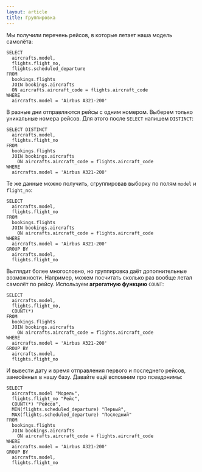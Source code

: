 ```yaml
---
layout: article
title: Группировка
---
```


Мы получили перечень рейсов, в которые летает наша модель самолёта:

    SELECT
      aircrafts.model,
      flights.flight_no,
      flights.scheduled_departure
    FROM
      bookings.flights
      JOIN bookings.aircrafts
      ON aircrafts.aircraft_code = flights.aircraft_code
    WHERE
      aircrafts.model = 'Airbus A321-200'

В разные дни отправляются рейсы с одним номером. Выберем только уникальные номера рейсов. Для этого после `SELECT` напишем `DISTINCT`:

    SELECT DISTINCT
      aircrafts.model,
      flights.flight_no
    FROM
      bookings.flights
      JOIN bookings.aircrafts
        ON aircrafts.aircraft_code = flights.aircraft_code
    WHERE
      aircrafts.model = 'Airbus A321-200'

Те же данные можно получить, сгруппировав выборку по полям `model` и `flight_no`:

    SELECT
      aircrafts.model,
      flights.flight_no
    FROM
      bookings.flights
      JOIN bookings.aircrafts
        ON aircrafts.aircraft_code = flights.aircraft_code
    WHERE
      aircrafts.model = 'Airbus A321-200'
    GROUP BY
      aircrafts.model,
      flights.flight_no

Выглядит более многословно, но группировка даёт дополнительные возможности. Например, можем посчитать сколько раз вообще летал самолёт по рейсу. Используем **агрегатную функцию** `COUNT`:

	SELECT
	  aircrafts.model,
	  flights.flight_no,
	  COUNT(*)
	FROM
	  bookings.flights
	  JOIN bookings.aircrafts
	    ON aircrafts.aircraft_code = flights.aircraft_code
	WHERE
	  aircrafts.model = 'Airbus A321-200'
	GROUP BY
	  aircrafts.model,
	  flights.flight_no

И вывести дату и время отправления первого и последнего рейсов, занесённых в нашу базу. Давайте ещё вспомним про псевдонимы:

    SELECT
      aircrafts.model "Модель",
      flights.flight_no "Рейс",
      COUNT(*) "Рейсов",
      MIN(flights.scheduled_departure) "Первый",
      MAX(flights.scheduled_departure) "Последний"
    FROM
      bookings.flights
      JOIN bookings.aircrafts
        ON aircrafts.aircraft_code = flights.aircraft_code
    WHERE
      aircrafts.model = 'Airbus A321-200'
    GROUP BY
      aircrafts.model,
      flights.flight_no
